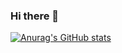 ### Hi there 👋
[![Anurag's GitHub stats](https://github-readme-stats.vercel.app/api?username=AtharvaJadhav7)](https://github.com/anuraghazra/github-readme-stats)
<!-- 
 -->
<!--
**AtharvaJadhav7/AtharvaJadhav7** is a ✨ _special_ ✨ repository because its `README.md` (this file) appears on your GitHub profile.

Here are some ideas to get you started:

- 🔭 I’m currently working on ...
- 🌱 I’m currently learning ...
- 👯 I’m looking to collaborate on ...
- 🤔 I’m looking for help with ...
- 💬 Ask me about ...
- 📫 How to reach me: ...
- 😄 Pronouns: ...
- ⚡ Fun fact: ...
-->
